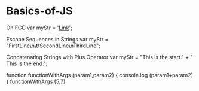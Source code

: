 # Basics-of-JS
On FCC
var myStr = '<a href="http://www.example.com" target="_blank">Link</a>';

Escape Sequences in Strings
var myStr = "FirstLine\n\t\\SecondLine\nThirdLine";

Concatenating Strings with Plus Operator
var myStr = "This is the start."  +  " This is the end."; 

function functionWithArgs (param1,param2) {
 console.log  (param1+param2)
}
functionWithArgs (5,7)